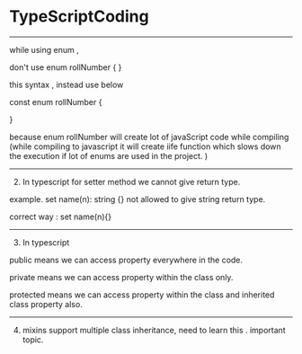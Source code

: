# TypeScriptCoding
--------------------------------------------------------------
while using enum ,

don't use 
enum rollNumber {
}

this syntax , instead use below

const enum rollNumber {

}

because enum rollNumber will create lot of javaScript code while compiling (while compiling to javascript it will create iife function which slows down the execution if lot of enums are used in the project. )

--------------------------------------------------------------

2) In typescript for setter method we cannot give return type.

example. set name(n): string {} not allowed to give string return type.

correct way : set name(n){}

--------------------------------------------------------------

3) In typescript 

public means we can access property everywhere in the code.

private means we can access property within the class only.

protected means we can access property within the class and inherited class property also.


--------------------------------------------------------------

4) mixins support multiple class inheritance,  need to learn this . important topic. 